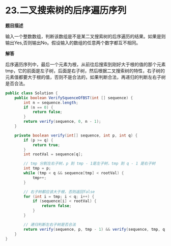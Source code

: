 # 23.二叉搜索树的后序遍历序列

**题目描述**

输入一个整数数组，判断该数组是不是某二叉搜索树的后序遍历的结果。如果是则输出Yes,否则输出No。假设输入的数组的任意两个数字都互不相同。

**解答**

后序遍历序列中，最后一个元素为根，从前往后搜索到刚好大于根的值的那个元素tmp，它的前面是左子树，后面是右子树，然后根据二叉搜索树的特性，右子树的元素值都要大于根的值，否则不是合法的，如果判断合法，再递归的判断左右子树是否合法。

```java
public class Solution {
    public boolean VerifySquenceOfBST(int [] sequence) {
        int n = sequence.length;
        if (n == 0) {
            return false;
        }
        return verify(sequence, 0, n - 1);
    }

    private boolean verify(int[] sequence, int p, int q) {
        if (p >= q) {
            return true;
        }
        int rootVal = sequence[q];

        // tmp 分割左右子树，p 到 tmp - 1是左子树，tmp 到 q - 1 是右子树
        int tmp = p;
        while (tmp < q && sequence[tmp] < rootVal) {
            tmp++;
        }

        // 右子树都应该大于根，否则返回false
        for (int i = tmp; i < q; i++) {
            if (sequence[i] < rootVal) {
                return false;
            }
        }

        // 递归判断左右子树是否合法
        return verify(sequence, p, tmp - 1) && verify(sequence, tmp, q - 1);
    }
}
```